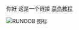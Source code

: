 你好
这是一个链接 [菜鸟教程](https://www.runoob.com)

![RUNOOB 图标](https://static.jyshare.com/images/runoob-logo.png)